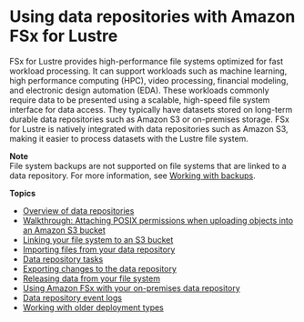 # Using data repositories with Amazon FSx for Lustre<a name="fsx-data-repositories"></a>

FSx for Lustre provides high\-performance file systems optimized for fast workload processing\. It can support workloads such as machine learning, high performance computing \(HPC\), video processing, financial modeling, and electronic design automation \(EDA\)\. These workloads commonly require data to be presented using a scalable, high\-speed file system interface for data access\. They typically have datasets stored on long\-term durable data repositories such as Amazon S3 or on\-premises storage\. FSx for Lustre is natively integrated with data repositories such as Amazon S3, making it easier to process datasets with the Lustre file system\.

**Note**  
File system backups are not supported on file systems that are linked to a data repository\. For more information, see [Working with backups](using-backups-fsx.md)\.

**Topics**
+ [Overview of data repositories](overview-dra-data-repo.md)
+ [Walkthrough: Attaching POSIX permissions when uploading objects into an Amazon S3 bucket](attach-s3-posix-permissions.md)
+ [Linking your file system to an S3 bucket](create-dra-linked-data-repo.md)
+ [Importing files from your data repository](importing-files-dra.md)
+ [Data repository tasks](data-repository-tasks.md)
+ [Exporting changes to the data repository](export-changed-data-meta-dra.md)
+ [Releasing data from your file system](release-files.md)
+ [Using Amazon FSx with your on\-premises data repository](fsx-on-premises.md)
+ [Data repository event logs](data-repo-event-logs.md)
+ [Working with older deployment types](older-deployment-types.md)